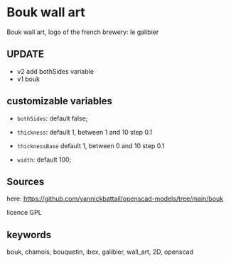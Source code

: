 # Bouk wall art

Bouk wall art, logo of the french brewery: le galibier

## UPDATE

- v2 add bothSides variable
- v1 bouk

## customizable variables

- `bothSides`: default false;

- `thickness`: default 1, between 1 and 10 step 0.1

- `thicknessBase` default 1, between 0 and 10 step 0.1

- `width`: default 100;

## Sources

here: https://github.com/yannickbattail/openscad-models/tree/main/bouk

licence GPL

## keywords

bouk, chamois, bouquetin, ibex, galibier, wall_art, 2D, openscad
